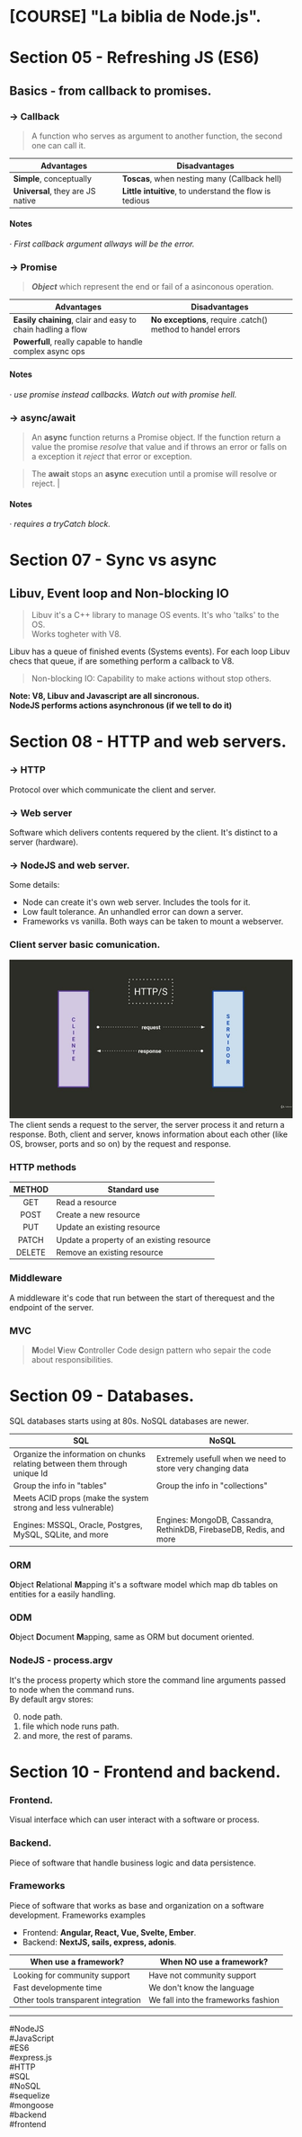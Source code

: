 # [COURSE] "La biblia de Node.js".

# Section 05 - Refreshing JS (ES6)

##  Basics - from callback to promises.

### -> Callback
> A function who serves as argument to another function, the second one can call it.

| Advantages                        | Disadvantages                                           |
| --------------------------------- | ------------------------------------------------------- |
| **Simple**, conceptually          | **Toscas**, when nesting many (Callback hell)           |
| **Universal**, they are JS native | **Little intuitive**, to understand the flow is tedious |

#### Notes
*· First callback argument allways will be the error.*

### -> Promise
> **_Object_** which represent the end or fail of a asinconous operation.

| Advantages                                                  | Disadvantages                                               |
| ----------------------------------------------------------- | ----------------------------------------------------------- |
| **Easily chaining**, clair and easy to chain hadling a flow | **No exceptions**, require .catch() method to handel errors |
| **Powerfull**, really capable to handle complex async ops   |

#### Notes
*· use promise instead callbacks. Watch out with promise hell.*

### -> async/await
> An **async** function returns a Promise object. If the function return a value the promise _resolve_ that value and if throws an error or falls on a exception it _reject_ that error or exception.

> The **await** stops an **async** execution until a promise will resolve or reject.                                          |

#### Notes
*· requires a tryCatch block.*

# Section 07 - Sync vs async

## Libuv, Event loop and Non-blocking IO

> Libuv it's a C++ library to manage OS events. It's who 'talks' to the OS.\
> Works togheter with V8.

Libuv has a queue of finished events (Systems events). For each loop Libuv checs that queue, if are something perform a callback to V8.

> Non-blocking IO: Capability to make actions without stop others.

**Note: V8, Libuv and Javascript are all sincronous.\
NodeJS performs actions asynchronous (if we tell to do it)**

# Section 08 - HTTP and web servers.

### -> HTTP
Protocol over which communicate the client and server.

### -> Web server
Software which delivers contents requered by the client. It's distinct to a server (hardware).

### -> NodeJS and web server.
Some details:
- Node can create it's own web server. Includes the tools for it.
- Low fault tolerance. An unhandled error can down a server.
- Frameworks vs vanilla. Both ways can be taken to mount a webserver.

### Client server basic comunication.
![alt text](./client-server-comunication.jpeg "Client server comunication.")
The client sends a request to the server, the server process it and return a response. Both, client and server, knows information about each other (like OS, browser, ports and so on) by the request and response.

### HTTP methods 

| METHOD | Standard use                              |
| :----: | ----------------------------------------- |
|  GET   | Read a resource                           |
|  POST  | Create a new resource                     |
|  PUT   | Update an existing resource               |
| PATCH  | Update a property of an existing resource |
| DELETE | Remove an existing resource               |

### Middleware

A middleware it's code that run between the start of therequest and the endpoint of the server.

### MVC
> **M**odel **V**iew **C**ontroller
Code design pattern who sepair the code about responsibilities.

# Section 09 - Databases.

SQL databases starts using at 80s. NoSQL databases are newer.

| SQL                                                                        | NoSQL                                                               |
| -------------------------------------------------------------------------- | ------------------------------------------------------------------- |
| Organize the information on chunks relating between them through unique Id | Extremely usefull when we need to store very changing data          |
| Group the info in "tables"                                                 | Group the info in "collections"                                     |
| Meets ACID props (make the system strong and less vulnerable)              |                                                                     |
| Engines: MSSQL, Oracle, Postgres, MySQL, SQLite, and more                  | Engines: MongoDB, Cassandra, RethinkDB, FirebaseDB, Redis, and more |

### ORM
**O**bject **R**elational **M**apping it's a software model which map db tables on entities for a easily handling.

### ODM
**O**bject **D**ocument **M**apping, same as ORM but document oriented.

### NodeJS - process.argv
It's the process property which store the command line arguments passed to node when the command runs.\
By default argv stores:
<ol start='0'>
 <li>node path.</li>
 <li>file which node runs path.</li>
 <li>and more, the rest of params.</li>
</ol>

# Section 10 - Frontend and backend.

### Frontend.
Visual interface which can user interact with a software or process.

### Backend.
Piece of software that handle business logic and data persistence.

### Frameworks
Piece of software that works as base and organization on a software development.
Frameworks examples
- Frontend: **Angular, React, Vue, Svelte, Ember**.
- Backend: **NextJS, sails, express, adonis**.

| When use a framework?               | When **NO** use a framework?        |
| ----------------------------------- | ----------------------------------- |
| Looking for community support       | Have not community support          |
| Fast developmente time              | We don't know the language          |
| Other tools transparent integration | We fall into the frameworks fashion |


---
#NodeJS\
#JavaScript\
#ES6\
#express.js\
#HTTP\
#SQL\
#NoSQL\
#sequelize\
#mongoose\
#backend\
#frontend